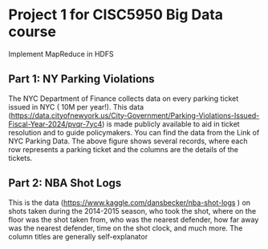 # Project 1 for CISC5950 Big Data course 
Implement MapReduce in HDFS

## Part 1: NY Parking Violations
The NYC Department of Finance collects data on every parking ticket issued in NYC ( 10M
per year!). This data (https://data.cityofnewyork.us/City-Government/Parking-Violations-Issued-Fiscal-Year-2024/pvqr-7yc4) is made publicly available to aid in ticket resolution and to guide policymakers.
You can find the data from the Link of NYC Parking Data.
The above figure shows several records, where each row represents a parking ticket and the columns are the details of the tickets.

## Part 2: NBA Shot Logs
This is the data (https://www.kaggle.com/dansbecker/nba-shot-logs ) on shots taken during
the 2014-2015 season, who took the shot, where on the floor was the shot taken from, who was
the nearest defender, how far away was the nearest defender, time on the shot clock, and much
more. The column titles are generally self-explanator
